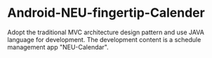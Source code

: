 # Android-NEU-fingertip-Calender
Adopt the traditional MVC architecture design pattern and use JAVA language for development. The development content is a schedule management app "NEU-Calendar".
